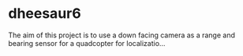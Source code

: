 # dheesaur6
The aim of this project is to use a down facing camera as a range and bearing sensor for a quadcopter for localizatio…

